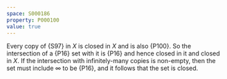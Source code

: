 ```yaml
---
space: S000186
property: P000100
value: true
---
```


Every copy of {S97} in $X$ is closed in $X$ and is also {P100}.
So the intersection of a {P16} set with it is {P16} and hence closed
in it and closed in $X$. If the intersection with infinitely-many
copies is non-empty, then the set must include $\infty$ to be
{P16}, and it follows that the set is closed.
